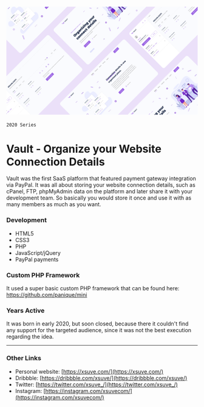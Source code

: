 ![Vault - Organize your Website Connection Details](screenshot.png)

`2020 Series`
# Vault - Organize your Website Connection Details
Vault was the first SaaS platform that featured payment gateway integration via PayPal. It was all about storing your website connection details, such as cPanel, FTP, phpMyAdmin data on the platform and later share it with your development team. So basically you would store it once and use it with as many members as much as you want.

### Development
* HTML5
* CSS3
* PHP
* JavaScript/jQuery
* PayPal payments

### Custom PHP Framework
It used a super basic custom PHP framework that can be found here: https://github.com/panique/mini

### Years Active
It was born in early 2020, but soon closed, because there it couldn't find any support for the targeted audience, since it was not the best execution regarding the idea.

---

### Other Links
* Personal website: [https://xsuve.com/](https://xsuve.com/)
* Dribbble: [https://dribbble.com/xsuve/](https://dribbble.com/xsuve/)
* Twitter: [https://twitter.com/xsuve_/](https://twitter.com/xsuve_/)
* Instagram: [https://instagram.com/xsuvecom/](https://instagram.com/xsuvecom/)

